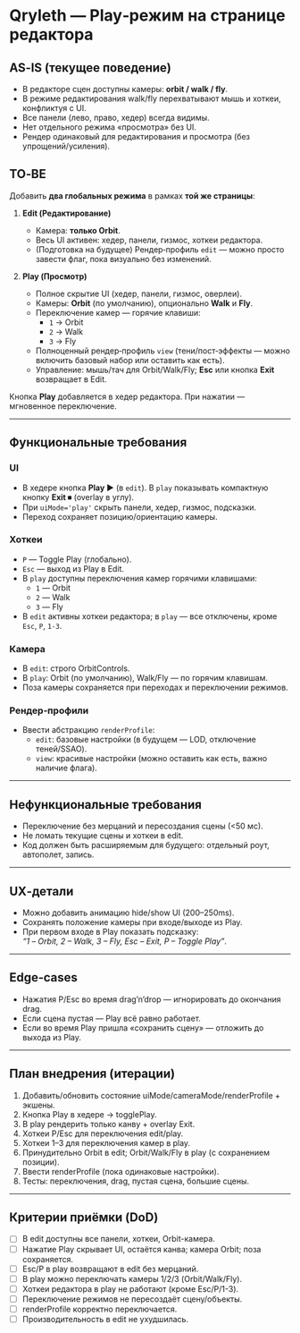
# Qryleth — Play‑режим на странице редактора

## AS‑IS (текущее поведение)
- В редакторе сцен доступны камеры: **orbit / walk / fly**.
- В режиме редактирования walk/fly перехватывают мышь и хоткеи, конфликтуя с UI.
- Все панели (лево, право, хедер) всегда видимы.
- Нет отдельного режима «просмотра» без UI.
- Рендер одинаковый для редактирования и просмотра (без упрощений/усиления).

## TO‑BE
Добавить **два глобальных режима** в рамках **той же страницы**:
1. **Edit (Редактирование)**
    - Камера: **только Orbit**.
    - Весь UI активен: хедер, панели, гизмос, хоткеи редактора.
    - (Подготовка на будущее) Рендер‑профиль `edit` — можно просто завести флаг, пока визуально без изменений.

2. **Play (Просмотр)**
    - Полное скрытие UI (хедер, панели, гизмос, оверлеи).
    - Камеры: **Orbit** (по умолчанию), опционально **Walk** и **Fly**.
    - Переключение камер — горячие клавиши:
        - `1` → Orbit
        - `2` → Walk
        - `3` → Fly
    - Полноценный рендер‑профиль `view` (тени/пост‑эффекты — можно включить базовый набор или оставить как есть).
    - Управление: мышь/тач для Orbit/Walk/Fly; **Esc** или кнопка **Exit** возвращает в Edit.

Кнопка **Play** добавляется в хедер редактора. При нажатии — мгновенное переключение.

---

## Функциональные требования


### UI
- В хедере кнопка **Play ▶** (в `edit`). В `play` показывать компактную кнопку **Exit ⏹** (overlay в углу).
- При `uiMode='play'` скрыть панели, хедер, гизмос, подсказки.
- Переход сохраняет позицию/ориентацию камеры.

### Хоткеи
- `P` — Toggle Play (глобально).
- `Esc` — выход из Play в Edit.
- В `play` доступны переключения камер горячими клавишами:
    - `1` — Orbit
    - `2` — Walk
    - `3` — Fly
- В `edit` активны хоткеи редактора; в `play` — все отключены, кроме `Esc`, `P`, `1-3`.

### Камера
- В `edit`: строго OrbitControls.
- В `play`: Orbit (по умолчанию), Walk/Fly — по горячим клавишам.
- Поза камеры сохраняется при переходах и переключении режимов.

### Рендер‑профили
- Ввести абстракцию `renderProfile`:
    - `edit`: базовые настройки (в будущем — LOD, отключение теней/SSAO).
    - `view`: красивые настройки (можно оставить как есть, важно наличие флага).

---

## Нефункциональные требования
- Переключение без мерцаний и пересоздания сцены (<50 мс).
- Не ломать текущие сцены и хоткеи в edit.
- Код должен быть расширяемым для будущего: отдельный роут, автополет, запись.

---

## UX‑детали
- Можно добавить анимацию hide/show UI (200–250ms).
- Сохранять положение камеры при входе/выходе из Play.
- При первом входе в Play показать подсказку:  
  _“1 – Orbit, 2 – Walk, 3 – Fly, Esc – Exit, P – Toggle Play”_.

---

## Edge‑cases
- Нажатия P/Esc во время drag’n’drop — игнорировать до окончания drag.
- Если сцена пустая — Play всё равно работает.
- Если во время Play пришла «сохранить сцену» — отложить до выхода из Play.

---

## План внедрения (итерации)
1. Добавить/обновить состояние uiMode/cameraMode/renderProfile + экшены.
2. Кнопка Play в хедере → togglePlay.
3. В play рендерить только канву + overlay Exit.
4. Хоткеи P/Esc для переключения edit/play.
5. Хоткеи 1–3 для переключения камер в play.
6. Принудительно Orbit в edit; Orbit/Walk/Fly в play (с сохранением позиции).
7. Ввести renderProfile (пока одинаковые настройки).
8. Тесты: переключения, drag, пустая сцена, большие сцены.

---

## Критерии приёмки (DoD)
- [ ] В edit доступны все панели, хоткеи, Orbit-камера.
- [ ] Нажатие Play скрывает UI, остаётся канва; камера Orbit; поза сохраняется.
- [ ] Esc/P в play возвращают в edit без мерцаний.
- [ ] В play можно переключать камеры 1/2/3 (Orbit/Walk/Fly).
- [ ] Хоткеи редактора в play не работают (кроме Esc/P/1-3).
- [ ] Переключение режимов не пересоздаёт сцену/объекты.
- [ ] renderProfile корректно переключается.
- [ ] Производительность в edit не ухудшилась.
